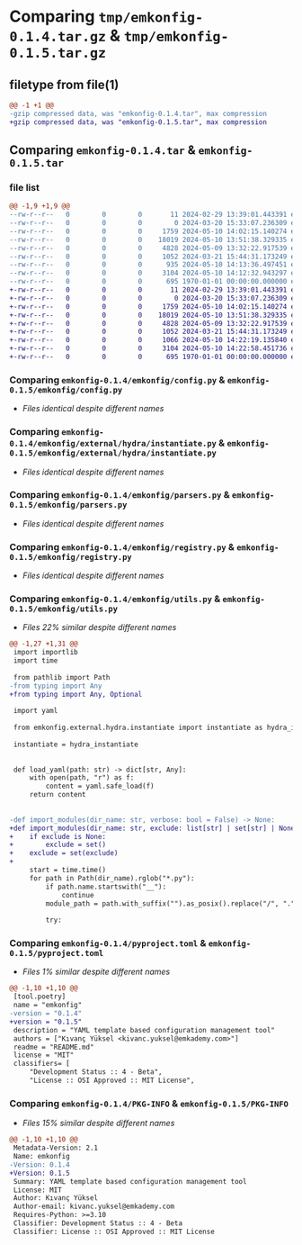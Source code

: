 # Comparing `tmp/emkonfig-0.1.4.tar.gz` & `tmp/emkonfig-0.1.5.tar.gz`

## filetype from file(1)

```diff
@@ -1 +1 @@
-gzip compressed data, was "emkonfig-0.1.4.tar", max compression
+gzip compressed data, was "emkonfig-0.1.5.tar", max compression
```

## Comparing `emkonfig-0.1.4.tar` & `emkonfig-0.1.5.tar`

### file list

```diff
@@ -1,9 +1,9 @@
--rw-r--r--   0        0        0       11 2024-02-29 13:39:01.443391 emkonfig-0.1.4/README.md
--rw-r--r--   0        0        0        0 2024-03-20 15:33:07.236309 emkonfig-0.1.4/emkonfig/__init__.py
--rw-r--r--   0        0        0     1759 2024-05-10 14:02:15.140274 emkonfig-0.1.4/emkonfig/config.py
--rw-r--r--   0        0        0    18019 2024-05-10 13:51:38.329335 emkonfig-0.1.4/emkonfig/external/hydra/instantiate.py
--rw-r--r--   0        0        0     4828 2024-05-09 13:32:22.917539 emkonfig-0.1.4/emkonfig/parsers.py
--rw-r--r--   0        0        0     1052 2024-03-21 15:44:31.173249 emkonfig-0.1.4/emkonfig/registry.py
--rw-r--r--   0        0        0      935 2024-05-10 14:13:36.497451 emkonfig-0.1.4/emkonfig/utils.py
--rw-r--r--   0        0        0     3104 2024-05-10 14:12:32.943297 emkonfig-0.1.4/pyproject.toml
--rw-r--r--   0        0        0      695 1970-01-01 00:00:00.000000 emkonfig-0.1.4/PKG-INFO
+-rw-r--r--   0        0        0       11 2024-02-29 13:39:01.443391 emkonfig-0.1.5/README.md
+-rw-r--r--   0        0        0        0 2024-03-20 15:33:07.236309 emkonfig-0.1.5/emkonfig/__init__.py
+-rw-r--r--   0        0        0     1759 2024-05-10 14:02:15.140274 emkonfig-0.1.5/emkonfig/config.py
+-rw-r--r--   0        0        0    18019 2024-05-10 13:51:38.329335 emkonfig-0.1.5/emkonfig/external/hydra/instantiate.py
+-rw-r--r--   0        0        0     4828 2024-05-09 13:32:22.917539 emkonfig-0.1.5/emkonfig/parsers.py
+-rw-r--r--   0        0        0     1052 2024-03-21 15:44:31.173249 emkonfig-0.1.5/emkonfig/registry.py
+-rw-r--r--   0        0        0     1066 2024-05-10 14:22:19.135840 emkonfig-0.1.5/emkonfig/utils.py
+-rw-r--r--   0        0        0     3104 2024-05-10 14:22:58.451736 emkonfig-0.1.5/pyproject.toml
+-rw-r--r--   0        0        0      695 1970-01-01 00:00:00.000000 emkonfig-0.1.5/PKG-INFO
```

### Comparing `emkonfig-0.1.4/emkonfig/config.py` & `emkonfig-0.1.5/emkonfig/config.py`

 * *Files identical despite different names*

### Comparing `emkonfig-0.1.4/emkonfig/external/hydra/instantiate.py` & `emkonfig-0.1.5/emkonfig/external/hydra/instantiate.py`

 * *Files identical despite different names*

### Comparing `emkonfig-0.1.4/emkonfig/parsers.py` & `emkonfig-0.1.5/emkonfig/parsers.py`

 * *Files identical despite different names*

### Comparing `emkonfig-0.1.4/emkonfig/registry.py` & `emkonfig-0.1.5/emkonfig/registry.py`

 * *Files identical despite different names*

### Comparing `emkonfig-0.1.4/emkonfig/utils.py` & `emkonfig-0.1.5/emkonfig/utils.py`

 * *Files 22% similar despite different names*

```diff
@@ -1,27 +1,31 @@
 import importlib
 import time
 
 from pathlib import Path
-from typing import Any
+from typing import Any, Optional
 
 import yaml
 
 from emkonfig.external.hydra.instantiate import instantiate as hydra_instantiate
 
 instantiate = hydra_instantiate
 
 
 def load_yaml(path: str) -> dict[str, Any]:
     with open(path, "r") as f:
         content = yaml.safe_load(f)
     return content
 
 
-def import_modules(dir_name: str, verbose: bool = False) -> None:
+def import_modules(dir_name: str, exclude: list[str] | set[str] | None = None, verbose: bool = False) -> None:
+    if exclude is None:
+        exclude = set()
+    exclude = set(exclude)
+
     start = time.time()
     for path in Path(dir_name).rglob("*.py"):
         if path.name.startswith("__"):
             continue
         module_path = path.with_suffix("").as_posix().replace("/", ".")
 
         try:
```

### Comparing `emkonfig-0.1.4/pyproject.toml` & `emkonfig-0.1.5/pyproject.toml`

 * *Files 1% similar despite different names*

```diff
@@ -1,10 +1,10 @@
 [tool.poetry]
 name = "emkonfig"
-version = "0.1.4"
+version = "0.1.5"
 description = "YAML template based configuration management tool"
 authors = ["Kıvanç Yüksel <kivanc.yuksel@emkademy.com>"]
 readme = "README.md"
 license = "MIT"
 classifiers= [
     "Development Status :: 4 - Beta",
     "License :: OSI Approved :: MIT License",
```

### Comparing `emkonfig-0.1.4/PKG-INFO` & `emkonfig-0.1.5/PKG-INFO`

 * *Files 15% similar despite different names*

```diff
@@ -1,10 +1,10 @@
 Metadata-Version: 2.1
 Name: emkonfig
-Version: 0.1.4
+Version: 0.1.5
 Summary: YAML template based configuration management tool
 License: MIT
 Author: Kıvanç Yüksel
 Author-email: kivanc.yuksel@emkademy.com
 Requires-Python: >=3.10
 Classifier: Development Status :: 4 - Beta
 Classifier: License :: OSI Approved :: MIT License
```

